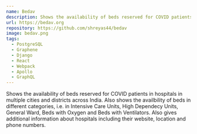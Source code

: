 ```yaml
---
name: Bedav
description: Shows the availability of beds reserved for COVID patients in hospitals in multiple cities and districts across India.
url: https://bedav.org
repository: https://github.com/shreyas44/bedav
image: bedav.png
tags:
  - PostgreSQL
  - Graphene
  - Django
  - React
  - Webpack
  - Apollo
  - GraphQL
---
```


Shows the availability of beds reserved for COVID patients in hospitals in multiple cities and districts across India. Also shows the availbility of beds in different categories, i.e. in Intensive Care Units, High Dependecy Units, General Ward, Beds with Oxygen and Beds with Ventilators. Also gives additional information about hospitals including their website, location and phone numbers.
